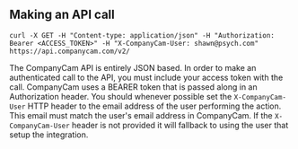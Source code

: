 ## Making an API call

```shell
curl -X GET -H "Content-type: application/json" -H "Authorization: Bearer <ACCESS_TOKEN>" -H "X-CompanyCam-User: shawn@psych.com"
https://api.companycam.com/v2/
```

The CompanyCam API is entirely JSON based. In order to make an authenticated call
to the API, you must include your access token with the call.
CompanyCam uses a BEARER token that is passed along in an Authorization
header. You should whenever possible set the `X-CompanyCam-User` HTTP header to the email address of the user performing the action. This email must match the user's email address in CompanyCam. If the `X-CompanyCam-User` header is not provided it will fallback to using the user that setup the integration.
